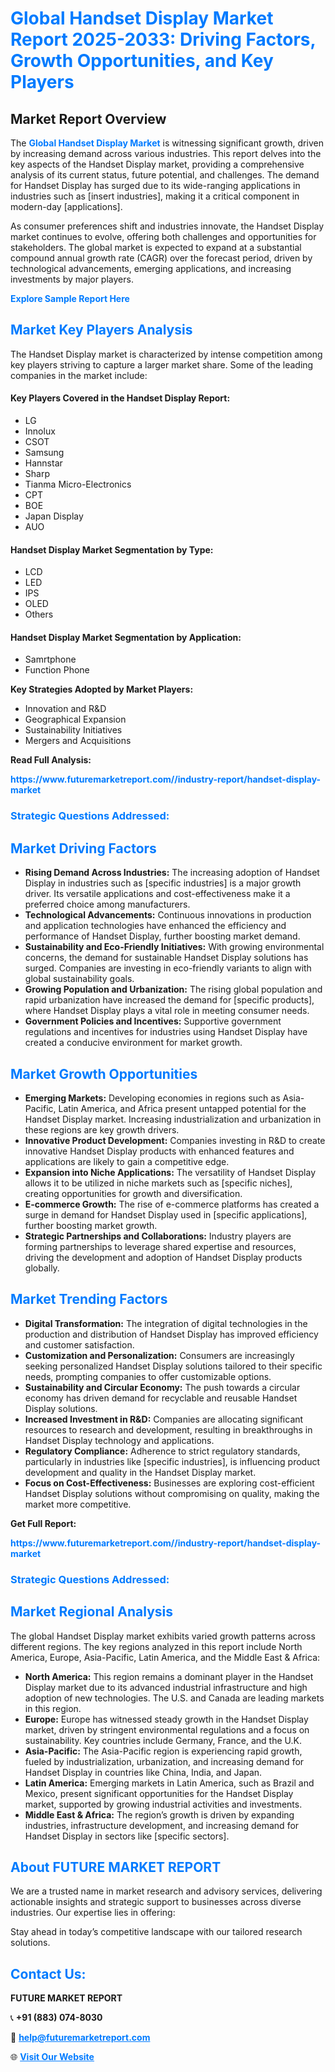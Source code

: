 <h1 style="color: #007BFF;">Global Handset Display Market Report 2025-2033: Driving Factors, Growth Opportunities, and Key Players</h1>

<section id="overview">
<h2>Market Report Overview</h2>
<p>The <a href="https://www.futuremarketreport.com//industry-report/handset-display-market" style="color: #007BFF; text-decoration: none;"><strong>Global Handset Display Market</strong></a> is witnessing significant growth, driven by increasing demand across various industries. This report delves into the key aspects of the Handset Display market, providing a comprehensive analysis of its current status, future potential, and challenges. The demand for Handset Display has surged due to its wide-ranging applications in industries such as [insert industries], making it a critical component in modern-day [applications].</p>
<p>As consumer preferences shift and industries innovate, the Handset Display market continues to evolve, offering both challenges and opportunities for stakeholders. The global market is expected to expand at a substantial compound annual growth rate (CAGR) over the forecast period, driven by technological advancements, emerging applications, and increasing investments by major players.</p>
</section>

<section id="overview">
<p><a href="https://www.futuremarketreport.com//request-sample/reportId=82197" style="color: #007BFF; text-decoration: none;"><strong>Explore Sample Report Here</strong></a></p>
</section>

<section id="key-players">
<h2 style="color: #007BFF;">Market Key Players Analysis</h2>
<p>The Handset Display market is characterized by intense competition among key players striving to capture a larger market share. Some of the leading companies in the market include:</p>
<h4>Key Players Covered in the Handset Display Report:</h4>
<ul><li>LG</li><li>Innolux</li><li>CSOT</li><li>Samsung</li><li>Hannstar</li><li>Sharp</li><li>Tianma Micro-Electronics</li><li>CPT</li><li>BOE</li><li>Japan Display</li><li>AUO</li></ul>
<h4>Handset Display Market Segmentation by Type:</h4>
<ul><li>LCD</li><li>LED</li><li>IPS</li><li>OLED</li><li>Others</li></ul>

<h4>Handset Display Market Segmentation by Application:</h4>
<ul><li>Samrtphone</li><li>Function Phone</li></ul>
<p><strong>Key Strategies Adopted by Market Players:</strong></p>
<ul>
<li>Innovation and R&D</li>
<li>Geographical Expansion</li>
<li>Sustainability Initiatives</li>
<li>Mergers and Acquisitions</li>
</ul>
</section>

<section>
<p><strong>Read Full Analysis: </strong></p><a href="https://www.futuremarketreport.com//industry-report/handset-display-market" style="color: #007BFF; text-decoration: none;"><strong>https://www.futuremarketreport.com//industry-report/handset-display-market</strong></a>
<h3 style="color: #007BFF;">Strategic Questions Addressed:</h3>
</section>

<section id="driving-factors">
<h2 style="color: #007BFF;">Market Driving Factors</h2>
<ul>
<li><strong>Rising Demand Across Industries:</strong> The increasing adoption of Handset Display in industries such as [specific industries] is a major growth driver. Its versatile applications and cost-effectiveness make it a preferred choice among manufacturers.</li>
<li><strong>Technological Advancements:</strong> Continuous innovations in production and application technologies have enhanced the efficiency and performance of Handset Display, further boosting market demand.</li>
<li><strong>Sustainability and Eco-Friendly Initiatives:</strong> With growing environmental concerns, the demand for sustainable Handset Display solutions has surged. Companies are investing in eco-friendly variants to align with global sustainability goals.</li>
<li><strong>Growing Population and Urbanization:</strong> The rising global population and rapid urbanization have increased the demand for [specific products], where Handset Display plays a vital role in meeting consumer needs.</li>
<li><strong>Government Policies and Incentives:</strong> Supportive government regulations and incentives for industries using Handset Display have created a conducive environment for market growth.</li>
</ul>
</section>

<section id="growth-opportunities">
<h2 style="color: #007BFF;">Market Growth Opportunities</h2>
<ul>
<li><strong>Emerging Markets:</strong> Developing economies in regions such as Asia-Pacific, Latin America, and Africa present untapped potential for the Handset Display market. Increasing industrialization and urbanization in these regions are key growth drivers.</li>
<li><strong>Innovative Product Development:</strong> Companies investing in R&D to create innovative Handset Display products with enhanced features and applications are likely to gain a competitive edge.</li>
<li><strong>Expansion into Niche Applications:</strong> The versatility of Handset Display allows it to be utilized in niche markets such as [specific niches], creating opportunities for growth and diversification.</li>
<li><strong>E-commerce Growth:</strong> The rise of e-commerce platforms has created a surge in demand for Handset Display used in [specific applications], further boosting market growth.</li>
<li><strong>Strategic Partnerships and Collaborations:</strong> Industry players are forming partnerships to leverage shared expertise and resources, driving the development and adoption of Handset Display products globally.</li>
</ul>
</section>

<section id="trending-factors">
<h2 style="color: #007BFF;">Market Trending Factors</h2>
<ul>
<li><strong>Digital Transformation:</strong> The integration of digital technologies in the production and distribution of Handset Display has improved efficiency and customer satisfaction.</li>
<li><strong>Customization and Personalization:</strong> Consumers are increasingly seeking personalized Handset Display solutions tailored to their specific needs, prompting companies to offer customizable options.</li>
<li><strong>Sustainability and Circular Economy:</strong> The push towards a circular economy has driven demand for recyclable and reusable Handset Display solutions.</li>
<li><strong>Increased Investment in R&D:</strong> Companies are allocating significant resources to research and development, resulting in breakthroughs in Handset Display technology and applications.</li>
<li><strong>Regulatory Compliance:</strong> Adherence to strict regulatory standards, particularly in industries like [specific industries], is influencing product development and quality in the Handset Display market.</li>
<li><strong>Focus on Cost-Effectiveness:</strong> Businesses are exploring cost-efficient Handset Display solutions without compromising on quality, making the market more competitive.</li>
</ul>
</section>

<section>
<p><strong>Get Full Report: </strong></p><a href="https://www.futuremarketreport.com//industry-report/handset-display-market" style="color: #007BFF; text-decoration: none;"><strong>https://www.futuremarketreport.com//industry-report/handset-display-market</strong></a>
<h3 style="color: #007BFF;">Strategic Questions Addressed:</h3>
</section>


<section id="regional-analysis">
<h2 style="color: #007BFF;">Market Regional Analysis</h2>
<p>The global Handset Display market exhibits varied growth patterns across different regions. The key regions analyzed in this report include North America, Europe, Asia-Pacific, Latin America, and the Middle East & Africa:</p>
<ul>
<li><strong>North America:</strong> This region remains a dominant player in the Handset Display market due to its advanced industrial infrastructure and high adoption of new technologies. The U.S. and Canada are leading markets in this region.</li>
<li><strong>Europe:</strong> Europe has witnessed steady growth in the Handset Display market, driven by stringent environmental regulations and a focus on sustainability. Key countries include Germany, France, and the U.K.</li>
<li><strong>Asia-Pacific:</strong> The Asia-Pacific region is experiencing rapid growth, fueled by industrialization, urbanization, and increasing demand for Handset Display in countries like China, India, and Japan.</li>
<li><strong>Latin America:</strong> Emerging markets in Latin America, such as Brazil and Mexico, present significant opportunities for the Handset Display market, supported by growing industrial activities and investments.</li>
<li><strong>Middle East & Africa:</strong> The region’s growth is driven by expanding industries, infrastructure development, and increasing demand for Handset Display in sectors like [specific sectors].</li>
</ul>
</section>

<footer>
<h2 style="color: #007BFF;">About FUTURE MARKET REPORT</h2>
<p>We are a trusted name in market research and advisory services, delivering actionable insights and strategic support to businesses across diverse industries. Our expertise lies in offering:</p>

<p>Stay ahead in today’s competitive landscape with our tailored research solutions.</p>

<h2 style="color: #007BFF;">Contact Us:</h2>
<p><strong>FUTURE MARKET REPORT</strong></p>
<p>📞 <strong>+91 (883) 074-8030</strong></p>
<p>📧 <strong><a href="mailto:help@futuremarketreport.com" style="color: #007BFF;">help@futuremarketreport.com</a></strong></p>
<p>🌐 <strong><a href="https://www.futuremarketreport.com/" style="color: #007BFF;">Visit Our Website</a></strong></p>
</footer>